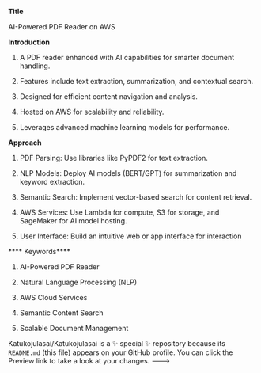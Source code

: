 **Title**

AI-Powered PDF Reader on AWS

**Introduction**
1. A PDF reader enhanced with AI capabilities for smarter document handling.

2. Features include text extraction, summarization, and contextual search.


3. Designed for efficient content navigation and analysis.

4. Hosted on AWS for scalability and reliability.

5. Leverages advanced machine learning models for performance.

**Approach**
   
1. PDF Parsing: Use libraries like PyPDF2 for text extraction.

2. NLP Models: Deploy AI models (BERT/GPT) for summarization and keyword extraction.

3. Semantic Search: Implement vector-based search for content retrieval.

4. AWS Services: Use Lambda for compute, S3 for storage, and SageMaker for AI model hosting.

5. User Interface: Build an intuitive web or app interface for interaction
  
**** Keywords****

1. AI-Powered PDF Reader

2. Natural Language Processing (NLP)

3. AWS Cloud Services

4. Semantic Content Search

5. Scalable Document Management


















Katukojulasai/Katukojulasai is a ✨ special ✨ repository because its `README.md` (this file) appears on your GitHub profile.
You can click the Preview link to take a look at your changes.
--->
